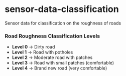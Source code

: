 # sensor-data-classification
Sensor data for classification on the roughness of roads
### Road Roughness Classification Levels

- **Level 0** → Dirty road  
- **Level 1** → Road with potholes  
- **Level 2** → Moderate road with patches  
- **Level 3** → Road with small patches (comfortable)  
- **Level 4** → Brand new road (very comfortable)
